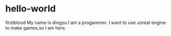 # hello-world
firstblood
My name is dingyu.I am a progammer.
I want to use unreal engine to make games,so I am here.
